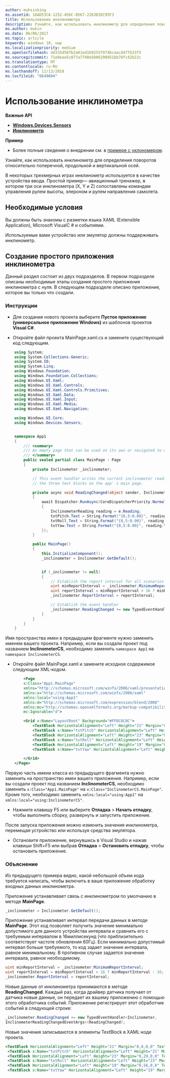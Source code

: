 ```yaml
---
author: muhsinking
ms.assetid: 16AD53CA-1252-456C-8567-2263D3EC95F3
title: Использование инклинометра
description: Узнайте, как использовать инклинометр для определения поворотов относительно поперечной, продольной и вертикальной осей.
ms.author: mukin
ms.date: 06/06/2017
ms.topic: article
keywords: windows 10, uwp
ms.localizationpriority: medium
ms.openlocfilehash: dd335d56fb2a01ed1b9255f974bcaacd47f623f5
ms.sourcegitcommit: 71e8eae5c077a7740e5606298951bb78fc42b22c
ms.translationtype: MT
ms.contentlocale: ru-RU
ms.lasthandoff: 11/13/2018
ms.locfileid: "6649604"
---
```

# <a name="use-the-inclinometer"></a>Использование инклинометра


**Важные API**

-   [**Windows.Devices.Sensors**](https://msdn.microsoft.com/library/windows/apps/BR206408)
-   [**Инклинометр**](https://msdn.microsoft.com/library/windows/apps/BR225766)

**Пример**

-   Более полные сведения о внедрении см. в [примере с уклономером](https://github.com/Microsoft/Windows-universal-samples/tree/master/Samples/Inclinometer).

Узнайте, как использовать инклинометр для определения поворотов относительно поперечной, продольной и вертикальной осей.

В некоторых трехмерных играх инклинометр используется в качестве устройства ввода. Простой пример— авиационный тренажер, в котором три оси инклинометра (X, Y и Z) сопоставлены командам управления рулем высоты, элероном и рулем направления самолета.

 ## <a name="prerequisites"></a>Необходимые условия

Вы должны быть знакомы с разметки языка XAML (Extensible Application), Microsoft VisualC # и событиями.

Используемые вами устройство или эмулятор должны поддерживать инклинометр.

 ## <a name="create-a-simple-inclinometer-app"></a>Создание простого приложения инклинометра

Данный раздел состоит из двух подразделов. В первом подразделе описаны необходимые этапы создания простого приложения инклинометра с нуля. В следующем подразделе описано приложение, которое вы только что создали.

###  <a name="instructions"></a>Инструкции

-   Для создания нового проекта выберите **Пустое приложение (универсальное приложение Windows)** из шаблонов проектов **Visual C#**.

-   Откройте файл проекта MainPage.xaml.cs и замените существующий код следующим.

```csharp
    using System;
    using System.Collections.Generic;
    using System.IO;
    using System.Linq;
    using Windows.Foundation;
    using Windows.Foundation.Collections;
    using Windows.UI.Xaml;
    using Windows.UI.Xaml.Controls;
    using Windows.UI.Xaml.Controls.Primitives;
    using Windows.UI.Xaml.Data;
    using Windows.UI.Xaml.Input;
    using Windows.UI.Xaml.Media;
    using Windows.UI.Xaml.Navigation;

    using Windows.UI.Core;
    using Windows.Devices.Sensors;


    namespace App1
    {
        /// <summary>
        /// An empty page that can be used on its own or navigated to within a Frame.
        /// </summary>
        public sealed partial class MainPage : Page
        {
            private Inclinometer _inclinometer;

            // This event handler writes the current inclinometer reading to
            // the three text blocks on the app' s main page.

            private async void ReadingChanged(object sender, InclinometerReadingChangedEventArgs e)
            {
                await Dispatcher.RunAsync(CoreDispatcherPriority.Normal, () =>
                {
                    InclinometerReading reading = e.Reading;
                    txtPitch.Text = String.Format("{0,5:0.00}", reading.PitchDegrees);
                    txtRoll.Text = String.Format("{0,5:0.00}", reading.RollDegrees);
                    txtYaw.Text = String.Format("{0,5:0.00}", reading.YawDegrees);
                });
            }

            public MainPage()
            {
                this.InitializeComponent();
                _inclinometer = Inclinometer.GetDefault();


                if (_inclinometer != null)
                {
                    // Establish the report interval for all scenarios
                    uint minReportInterval = _inclinometer.MinimumReportInterval;
                    uint reportInterval = minReportInterval > 16 ? minReportInterval : 16;
                    _inclinometer.ReportInterval = reportInterval;

                    // Establish the event handler
                    _inclinometer.ReadingChanged += new TypedEventHandler<Inclinometer, InclinometerReadingChangedEventArgs>(ReadingChanged);
                }
            }
        }
    }
```

Имя пространства имен в предыдущем фрагменте нужно заменить именем вашего проекта. Например, если вы создали проект под названием **InclinometerCS**, необходимо заменить `namespace App1` на `namespace InclinometerCS`.

-   Откройте файл MainPage.xaml и замените исходное содержимое следующим XML-кодом.

```xml
        <Page
        x:Class="App1.MainPage"
        xmlns="http://schemas.microsoft.com/winfx/2006/xaml/presentation"
        xmlns:x="http://schemas.microsoft.com/winfx/2006/xaml"
        xmlns:local="using:App1"
        xmlns:d="http://schemas.microsoft.com/expression/blend/2008"
        xmlns:mc="http://schemas.openxmlformats.org/markup-compatibility/2006"
        mc:Ignorable="d">

        <Grid x:Name="LayoutRoot" Background="#FF0C0C0C">
            <TextBlock HorizontalAlignment="Left" Height="21" Margin="0,8,0,0" TextWrapping="Wrap" Text="Pitch: " VerticalAlignment="Top" Width="45" Foreground="#FFF9F4F4"/>
            <TextBlock x:Name="txtPitch" HorizontalAlignment="Left" Height="21" Margin="59,8,0,0" TextWrapping="Wrap" Text="TextBlock" VerticalAlignment="Top" Width="71" Foreground="#FFFDF9F9"/>
            <TextBlock HorizontalAlignment="Left" Height="23" Margin="0,29,0,0" TextWrapping="Wrap" Text="Roll:" VerticalAlignment="Top" Width="55" Foreground="#FFF7F1F1"/>
            <TextBlock x:Name="txtRoll" HorizontalAlignment="Left" Height="23" Margin="59,29,0,0" TextWrapping="Wrap" Text="TextBlock" VerticalAlignment="Top" Width="50" Foreground="#FFFCF9F9"/>
            <TextBlock HorizontalAlignment="Left" Height="19" Margin="0,56,0,0" TextWrapping="Wrap" Text="Yaw:" VerticalAlignment="Top" Width="55" Foreground="#FFF7F3F3"/>
            <TextBlock x:Name="txtYaw" HorizontalAlignment="Left" Height="19" Margin="55,56,0,0" TextWrapping="Wrap" Text="TextBlock" VerticalAlignment="Top" Width="54" Foreground="#FFF6F2F2"/>

        </Grid>
    </Page>
```

Первую часть имени класса из предыдущего фрагмента нужно заменить на пространство имен вашего приложения. Например, если вы создали проект под названием **InclinometerCS**, необходимо заменить `x:Class="App1.MainPage"` на `x:Class="InclinometerCS.MainPage"`. Кроме того, необходимо заменить `xmlns:local="using:App1"` на `xmlns:local="using:InclinometerCS"`.

-   Нажмите клавишу F5 или выберите **Отладка** > **Начать отладку**, чтобы выполнить сборку, развернуть и запустить приложение.

После запуска приложения можно изменить значения инклинометра, перемещая устройство или используя средства эмулятора.

-   Остановите приложение, вернувшись в Visual Studio и нажав клавиши Shift+F5 или выбрав **Отладка** > **Остановить отладку**, чтобы остановить приложение.

###  <a name="explanation"></a>Объяснение

Из предыдущего примера видно, какой небольшой объем кода требуется написать, чтобы включить в ваше приложение обработку входных данных инклинометра.

Приложение устанавливает связь с инклинометром по умолчанию в методе **MainPage**.

```csharp
_inclinometer = Inclinometer.GetDefault();
```

Приложение устанавливает интервал передачи данных в методе **MainPage**. Этот код позволяет получить значение минимально допустимого для данного устройства интервала и сравнить его с требуемым интервалом в 16миллисекунд (что приблизительно соответствует частоте обновления 60Гц). Если минимально допустимый интервал больше требуемого, то код задает значение интервала, равное минимальному. В противном случае задается значение интервала, равное необходимому.

```csharp
uint minReportInterval = _inclinometer.MinimumReportInterval;
uint reportInterval = minReportInterval > 16 ? minReportInterval : 16;
_inclinometer.ReportInterval = reportInterval;
```

Новые данные от инклинометра принимаются в методе **ReadingChanged**. Каждый раз, когда драйвер датчика получает от датчика новые данные, он передает их вашему приложению с помощью этого обработчика событий. Приложение регистрирует этот обработчик событий в следующей строке:

```csharp
_inclinometer.ReadingChanged += new TypedEventHandler<Inclinometer,
InclinometerReadingChangedEventArgs>(ReadingChanged);
```

Новые значения записываются в элементы TextBlock в XAML-коде проекта.

```xml
<TextBlock HorizontalAlignment="Left" Height="21" Margin="0,8,0,0" TextWrapping="Wrap" Text="Pitch: " VerticalAlignment="Top" Width="45" Foreground="#FFF9F4F4"/>
 <TextBlock x:Name="txtPitch" HorizontalAlignment="Left" Height="21" Margin="59,8,0,0" TextWrapping="Wrap" Text="TextBlock" VerticalAlignment="Top" Width="71" Foreground="#FFFDF9F9"/>
 <TextBlock HorizontalAlignment="Left" Height="23" Margin="0,29,0,0" TextWrapping="Wrap" Text="Roll:" VerticalAlignment="Top" Width="55" Foreground="#FFF7F1F1"/>
 <TextBlock x:Name="txtRoll" HorizontalAlignment="Left" Height="23" Margin="59,29,0,0" TextWrapping="Wrap" Text="TextBlock" VerticalAlignment="Top" Width="50" Foreground="#FFFCF9F9"/>
 <TextBlock HorizontalAlignment="Left" Height="19" Margin="0,56,0,0" TextWrapping="Wrap" Text="Yaw:" VerticalAlignment="Top" Width="55" Foreground="#FFF7F3F3"/>
 <TextBlock x:Name="txtYaw" HorizontalAlignment="Left" Height="19" Margin="55,56,0,0" TextWrapping="Wrap" Text="TextBlock" VerticalAlignment="Top" Width="54" Foreground="#FFF6F2F2"/>
```

